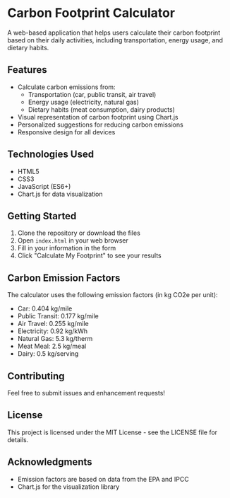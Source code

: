 # Carbon Footprint Calculator

A web-based application that helps users calculate their carbon footprint based on their daily activities, including transportation, energy usage, and dietary habits.

## Features

- Calculate carbon emissions from:
  - Transportation (car, public transit, air travel)
  - Energy usage (electricity, natural gas)
  - Dietary habits (meat consumption, dairy products)
- Visual representation of carbon footprint using Chart.js
- Personalized suggestions for reducing carbon emissions
- Responsive design for all devices

## Technologies Used

- HTML5
- CSS3
- JavaScript (ES6+)
- Chart.js for data visualization

## Getting Started

1. Clone the repository or download the files
2. Open `index.html` in your web browser
3. Fill in your information in the form
4. Click "Calculate My Footprint" to see your results

## Carbon Emission Factors

The calculator uses the following emission factors (in kg CO2e per unit):

- Car: 0.404 kg/mile
- Public Transit: 0.177 kg/mile
- Air Travel: 0.255 kg/mile
- Electricity: 0.92 kg/kWh
- Natural Gas: 5.3 kg/therm
- Meat Meal: 2.5 kg/meal
- Dairy: 0.5 kg/serving

## Contributing

Feel free to submit issues and enhancement requests!

## License

This project is licensed under the MIT License - see the LICENSE file for details.

## Acknowledgments

- Emission factors are based on data from the EPA and IPCC
- Chart.js for the visualization library 